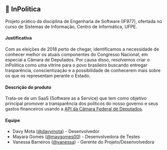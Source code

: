 ## 💸 InPolitica

Projeto prático da disciplina de Engenharia de Software (IF977), ofertada no curso de Sistemas de Informação, Centro de Informática, UFPE.

#### Justificativa
Com as eleições de 2018 perto de chegar, identificamos a necessidade de conhecer melhor os atuais componentes do Congresso Nacional, em especial a Câmara de Deputados. Por causa disso, resolvemos criar o inPolitica como uma vitrine para o povo brasileiro buscando entregar trasparência, conscientização e a possibilidade de conhecerem mais sobre os que os representam perante o Estado.


#### Descrição do produto
Trata-se de um SaaS (Software as a Service) que tem como objetivo principal promover a transparência dos políticos do nosso governo e seus gastos financeiros usando a [API da Câmara Federal de Deputados](https://dadosabertos.camara.leg.br/).

#### Equipe
* Davy Mota ([@davymota](https://github.com/davymota)) - Desenvolvedor
* Mayara Gomes ([@maygomes00](https://github.com/maygomes00)) - Desenvolvedora de Testes
* Vanessa Barreiros ([@vanessa](https://github.com/vanessa)) - Gerente do Projeto/Desenvolvedora